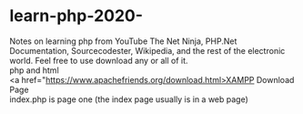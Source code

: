 # learn-php-2020-
Notes on learning php from YouTube The Net Ninja, PHP.Net Documentation, Sourcecodester, Wikipedia, and the rest of the electronic world.
Feel free to use download any or all of it.<br>
   php and html<br>
   <a href="https://www.apachefriends.org/download.html>XAMPP Download Page</a>
   <br>
index.php is page one (the index page usually is in a web page)





















